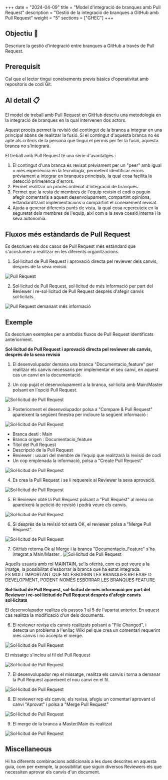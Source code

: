 
+++
date         = "2024-04-09"
title        = "Model d'integració de branques amb Pull Request"
description  = "Gestió de la integració de branques a GitHub amb Pull Request"
weight      = "5"
sections    = ["GHEC"]
+++

## Objectiu 🚀
Descriure la gestió d'integració entre branques a GitHub a través de Pull Request.

## Prerequisit
Cal que el lector tingui coneixements previs bàsics d'operativitat amb repositoris de codi Git.

## Al detall 📋

El model de treball amb Pull Request en GitHub descriu una metodologia en la integració de branques en la qual intervenen dos actors.

Aquest procés permet la revisió del contingut de la branca a integrar en una principal abans de realitzar la fusió. Si el contingut d'aquesta branca no és apte als criteris de la persona que tingui el permís per fer la fusió, aquesta branca no s'integrarà. 

El treball amb Pull Request té una sèrie d'avantatges :

1. El contingut d'una branca és revisat prèviament per un "peer" amb igual o més experiència en la tecnologia, permetent identificar errors prèviament a integrar en branques principals, la qual cosa facilita la detecció primerenca d'errors.
2. Permet realitzar un procés ordenat d'integració de branques.
3. Permet que la resta de membres de l'equip revisin el codi o puguin afegir comentaris a aquest desenvolupament, compartint opinions, estandarditzant implementacions o compartint el coneixement revisat.  
4. Ajuda a generar diferents punts de vista, la qual cosa repercuteix en la seguretat dels membres de l'equip, així com a la seva coesió interna i la seva autonomia.

## Fluxos més estàndards de Pull Request
Es descriuen els dos casos de Pull Request més estàndard que s'acostumen a realitzar en les diferents organitzacions.

1. Sol·licitud de Pull Request i aprovació directa pel reviewer dels canvis, després de la seva revisió.

![Pull Request](/images/GHEC/pullrequestOK.png)

2. Sol·licitud de Pull Request, sol·licitud de més informació per part del Reviewer i re-sol·licitud de Pull Request després d'afegir canvis sol·licitats.

![Pull Request demanant més informació ](/images/GHEC/pullrequestKO.png)

## Exemple

Es descriuen exemples per a ambdós fluxos de Pull Request identificats anteriorment.

**Sol·licitud de Pull Request i aprovació directa pel reviewer als canvis, després de la seva revisió**

1. El desenvolupador demana una branca "Documentacio_feature" per realitzar els canvis necessaris per implementar el seu canvi, en aquest cas un canvi en la documentació.

2. Un cop pujat el desenvolupament a la branca, sol·licita amb Main/Master polsant en l'opció Pull Request.

![Sol·licitud de Pull Request ](/images/GHEC/3SolicitudPullRequest.png)

3. Posteriorment el desenvolupador polsa a "Compare & Pull Request" apareixent la següent finestra per incloure la següent informació :

![Sol·licitud de Pull Request ](/images/GHEC/4SolicitudPullRequest.png) 

+ Branca destí : Main
+ Branca origen : Documentacio_feature
+ Títol del Pull Request
+ Descripció de la Pull Request
+ Reviewer : usuari del membre de l'equip que realitzarà la revisió de codi
+ Un cop emplenada la informació, polsa a "Create Pull Request"

![Sol·licitud de Pull Request ](/images/GHEC/4CreacionPullrequest.png)

4. Es crea la Pull Request i se li requereix al Reviewer la seva aprovació.

![Sol·licitud de Pull Request ](/images/GHEC/5PullRequestCreada.png)

5. El Reviewer obté la Pull Request polsant a "Pull Request" al menu on apareixerà la petició de revisió i podrà veure els canvis.

![Sol·licitud de Pull Request ](/images/GHEC/6RevisionCambios.png)

6. Si després de la revisió tot està OK, el reviewer polsa a "Merge Pull Request".

![Sol·licitud de Pull Request ](/images/GHEC/7MergePullRequest.png)

7. GitHub retorna Ok al Merge i la branca "Documentacio_Feature" s'ha integrat a Main/Master
.
![Sol·licitud de Pull Request ](/images/GHEC/8PullRequestRealizado.png)

Aquells usuaris amb rol MAINTAIN, se'ls oferirà, com es pot veure a la imatge, la possibilitat d'esborrar la branca que ha estat integrada.  
ÉS MOLT IMPORTANT QUE NO ESBORRIN LES BRANQUES RELEASE O DEVELOPMENT, PODENT NOMÉS ESBORRAR LES BRANQUES FEATURE

**Sol·licitud de Pull Request, sol·licitud de més informació per part del Reviewer i re-sol·licitud de Pull Request després d'afegir canvis sol·licitats**

El desenvolupador realitza els passos 1 al 5 de l'apartat anterior. En aquest cas realitza la modificació d'un dels documents.

6. El reviewer revisa els canvis realitzats polsant a "File Changed", i detecta un problema a l'enllaç Wiki pel que crea un comentari requerint més canvis i no accepta el merge.

![Sol·licitud de Pull Request ](/images/GHEC/8ReviewCambios.png)

El missatge s'inclou al fil del Pull Request

![Sol·licitud de Pull Request ](/images/GHEC/8ReviewCambiosII.png)

7. El desenvolupador rep el missatge, realitza els canvis i torna a demanar la Pull Request apareixent el nou canvi en el fil.

![Sol·licitud de Pull Request ](/images/GHEC/9ImproveCode.png)

8. El reviewer rep els canvis, els revisa, afegiu un comentari aprovant el canvi "Aprovat" i polsa a "Merge Pull Request"

![Sol·licitud de Pull Request ](/images/GHEC/10AprobacionReview.png)

9. El merge de la branca a Master/Main és realitzat

![Sol·licitud de Pull Request ](/images/GHEC/11AprobacionReview.png)

## Miscellaneous
Hi ha diferents combinacions addicionals a les dues descrites en aquesta guia, com per exemple, la possibilitat que siguin diversos Reviewers els que necessiten aprovar els canvis d'un document.
